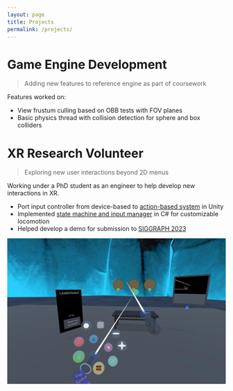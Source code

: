 ```yaml
---
layout: page
title: Projects
permalink: /projects/
---
```


# Game Engine Development

> Adding new features to reference engine as part of coursework

Features worked on:
 - View frustum culling based on OBB tests with FOV planes
 - Basic physics thread with collision detection for sphere and box colliders

# XR Research Volunteer

> Exploring new user interactions beyond 2D menus

Working under a PhD student as an engineer to help develop new interactions in XR.
 - Port input controller from device-based to [action-based system](https://github.com/powenyao/XR-Interaction-Toolkit-Examples/wiki/Design:-Locomotion-System) in Unity
 - Implemented [state machine and input manager](https://github.com/powenyao/XR-Interaction-Toolkit-Examples/wiki/Design:-Controller-Manager) in C# for customizable locomotion
 - Helped develop a demo for submission to [SIGGRAPH 2023](https://s2023.siggraph.org/program/immersive-pavilion/)

![XR-SIGGRAPH-23](sg23_paper.jpg)
